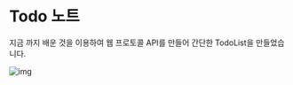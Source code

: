 # Todo 노트

지금 까지 배운 것을 이용하여 웹 프로토콜 API를 만들어 간단한 TodoList을 만들었습니다.


![img](https://user-images.githubusercontent.com/38432821/51732147-af65ba00-20c0-11e9-81aa-3d682c0fe351.PNG)

